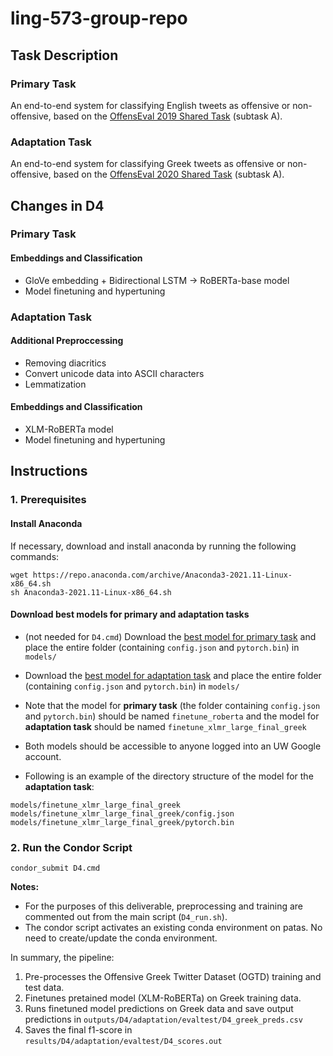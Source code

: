 # ling-573-group-repo
## Task Description

### Primary Task
An end-to-end system for classifying English tweets as offensive or non-offensive, based on the [OffensEval 2019 Shared Task](https://sites.google.com/site/offensevalsharedtask/offenseval2019) (subtask A).

### Adaptation Task
An end-to-end system for classifying Greek tweets as offensive or non-offensive, based on the [OffensEval 2020 Shared Task](https://sites.google.com/site/offensevalsharedtask/results-and-paper-submission) (subtask A).


## Changes in D4

### Primary Task
#### Embeddings and Classification
- GloVe embedding + Bidirectional LSTM -> RoBERTa-base model
- Model finetuning and hypertuning

### Adaptation Task
#### Additional Preproccessing
- Removing diacritics
- Convert unicode data into ASCII characters
- Lemmatization
#### Embeddings and Classification
- XLM-RoBERTa model
- Model finetuning and hypertuning

## Instructions

### 1. Prerequisites
#### Install Anaconda
If necessary, download and install anaconda by running the following commands:
```
wget https://repo.anaconda.com/archive/Anaconda3-2021.11-Linux-x86_64.sh
sh Anaconda3-2021.11-Linux-x86_64.sh
```

#### Download best models for primary and adaptation tasks
- (not needed for `D4.cmd`) Download the [best model for primary task](https://drive.google.com/drive/u/2/folders/1KYS1PpH_jKT4wz94Kut1H7wnGopEI5Rb) and place the entire folder (containing `config.json` and `pytorch.bin`) in `models/`
- Download the [best model for adaptation task](https://drive.google.com/drive/folders/1-BlV1p9GvdiQblCWJ_M-yjh4nszmYypw) and place the entire folder (containing `config.json` and `pytorch.bin`) in `models/`
- Note that the model for **primary task** (the folder containing `config.json` and `pytorch.bin`) should be named `finetune_roberta` and the model for **adaptation task** should be named `finetune_xlmr_large_final_greek`
- Both models should be accessible to anyone logged into an UW Google account.

- Following is an example of the directory structure of the model for the **adaptation task**:
```
models/finetune_xlmr_large_final_greek
models/finetune_xlmr_large_final_greek/config.json
models/finetune_xlmr_large_final_greek/pytorch.bin
```


<!-- ### 2. Create the conda environment and run the following commands

- If the conda environment was not created previously, run the following:
``` 
conda create --prefix ./573_gpu python=3.8
conda activate ./573_gpu
conda config --env --add channels conda-forge
conda config --env --set channel_priority strict
conda env update --prefix ./573_gpu --file env.yml --prune
conda install pytorch torchvision cudatoolkit=10.2 -c pytorch --force-reinstall
```

- If the conda environment exists and you want to update the dependencies, run the following:
``` 
conda activate ./573_gpu
conda config --env --add channels conda-forge
conda config --env --set channel_priority strict
conda env update --prefix ./573_gpu --file env.yml --prune
conda install pytorch torchvision cudatoolkit=10.2 -c pytorch --force-reinstall
```
Note: Creating or updating the conda environment can sometimes take a while (30-60 min) -->

### 2. Run the Condor Script

```
condor_submit D4.cmd
```

**Notes:** 
- For the purposes of this deliverable, preprocessing and training are commented out from the main script (`D4_run.sh`).
- The condor script activates an existing conda environment on patas. No need to create/update the conda environment.


In summary, the pipeline:
1. Pre-processes the Offensive Greek Twitter Dataset (OGTD) training and test data.
2. Finetunes pretained model (XLM-RoBERTa) on Greek training data.
3. Runs finetuned model predictions on Greek data and save output predictions in `outputs/D4/adaptation/evaltest/D4_greek_preds.csv`
4. Saves the final f1-score in `results/D4/adaptation/evaltest/D4_scores.out`
